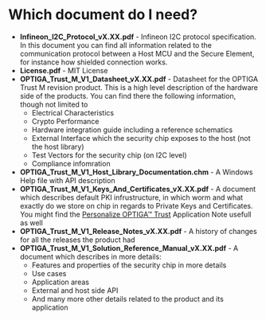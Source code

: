 # Which document do I need?

* **Infineon_I2C_Protocol_vX.XX.pdf** - Infineon I2C protocol specification. In this document you can find all information related to the communication protocol between a Host MCU and the Secure Element, for instance how shielded connection works.
* **License.pdf** - MIT License
* **OPTIGA_Trust_M_V1_Datasheet_vX.XX.pdf** - Datasheet for the OPTIGA Trust M revision product. This is a high level description of the hardware side of the products. You can find there the following information, though not limited to
    * Electrical Characteristics
    * Crypto Performance
    * Hardware integration guide including a reference schematics
    * External Interface which the security chip exposes to the host (not the host library)
    * Test Vectors for the security chip (on I2C level)
    * Compliance infomration
* **OPTIGA_Trust_M_V1_Host_Library_Documentation.chm** - A Windows Help file with API description
* **OPTIGA_Trust_M_V1_Keys_And_Certificates_vX.XX.pdf** - A document which describes default PKI infrustructure, in which worm and what exactly do we store on chip in regards to Private Keys and Certificates. You might find the [Personalize OPTIGA™ Trust](https://github.com/Infineon/personalize-optiga-trust) Application Note usefull as well
* **OPTIGA_Trust_M_V1_Release_Notes_vX.XX.pdf** - A history of changes for all the releases the product had
* **OPTIGA_Trust_M_V1_Solution_Reference_Manual_vX.XX.pdf** - A document which describes in more details:
    * Features and properties of the security chip in more details
    * Use cases
    * Application areas
    * External and host side API
    * And many more other details related to the product and its application
